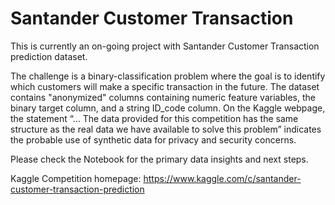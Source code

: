 # Santander Customer Transaction
This is currently an on-going project with Santander Customer Transaction prediction dataset. 

The challenge is a binary-classification problem where the goal is to identify which customers will make a specific transaction in the future. The dataset contains "anonymized" columns containing numeric feature variables, the binary target column, and a string ID_code column. On the Kaggle webpage, the statement “… The data provided for this competition has the same structure as the real data we have available to solve this problem” indicates the probable use of synthetic data for privacy and security concerns.

Please check the Notebook for the primary data insights and next steps.

Kaggle Competition homepage: 
https://www.kaggle.com/c/santander-customer-transaction-prediction
